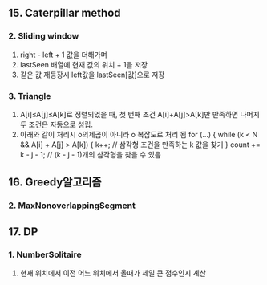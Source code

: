 

## 15. Caterpillar method
 ### 2. Sliding window
  1) right - left + 1 값을 더해가며
  2) lastSeen 배열에 현재 값의 위치 + 1을 저장
  3) 같은 값 재등장시 left값을 lastSeen[값]으로 저장
 ### 3. Triangle
  1) A[i]≤A[j]≤A[k]로 정렬되었을 때, 첫 번째 조건 A[i]+A[j]>A[k]만 만족하면 나머지 두 조건은 자동으로 성립.
  2) 아래와 같이 처리시 o의제곱이 아니라 o 복잡도로 처리 됨
     for (...) {
     while (k < N && A[i] + A[j] > A[k]) {
      k++;  // 삼각형 조건을 만족하는 k 값을 찾기
     }
     count += k - j - 1;  // (k - j - 1)개의 삼각형을 찾을 수 있음


## 16. Greedy알고리즘
 ### 2. MaxNonoverlappingSegment

## 17. DP
 ### 1. NumberSolitaire
   1) 현재 위치에서 이전 어느 위치에서 올때가 제일 큰 점수인지 계산

